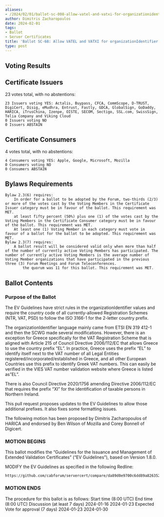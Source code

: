 ```yaml
---
aliases:
- /2024/02/01/ballot-sc-008-allow-vatel-and-vatxi-for-organizationidentifier/
author: Dimitris Zacharopoulos
date: 2024-02-01
tags:
- Ballot
- Server Certificates
title: 'Ballot SC-68: Allow VATEL and VATXI for organizationIdentifier'
type: post
---
```

## Voting Results

## Certificate Issuers

23 votes total, with no abstentions:

    23 Issuers voting YES: Actalis, Buypass, CFCA, CommScope, D-TRUST, DigiCert, Disig, eMudhra, Entrust, Fastly, GDCA, GlobalSign, GoDaddy, HARICA, iTrusChina, Izenpe, OISTE, SECOM, Sectigo, SSL.com, SwissSign, Telia Company and Viking Cloud
    0 Issuers voting NO
    0 Issuers ABSTAIN

## Certificate Consumers

4 votes total, with no abstentions:

    4 Consumers voting YES: Apple, Google, Microsoft, Mozilla
    0 Consumers voting NO
    0 Consumers ABSTAIN

## Bylaws Requirements

    Bylaw 2.3(6) requires:
        In order for a ballot to be adopted by the Forum, two‐thirds (2/3) or more of the votes cast by the Voting Members in the Certificate Issuer category must be in favour of the ballot. This requirement was MET.
        at least fifty percent (50%) plus one (1) of the votes cast by the Voting Members in the Certificate Consumer category must be in favour of the ballot. This requirement was MET.
        At least one (1) Voting Member in each category must vote in favour of a ballot for the ballot to be adopted. This requirement was MET.
    Bylaw 2.3(7) requires:
        A ballot result will be considered valid only when more than half of the number of currently active Voting Members has participated. The number of currently active Voting Members is the average number of Voting Member organizations that have participated in the previous three (3) Forum Meetings and Forum Teleconferences.
            the quorum was 11 for this ballot. This requirement was MET.

 
## Ballot Contents

### Purpose of the Ballot

The EV Guidelines have strict rules in the organizationIdentifier values and require the country code of all currently-allowed Registration Schemes (NTR, VAT, PSD) to follow the ISO 3166-1 for the 2-letter country prefix.

The organizationIdentifier language mainly came from ETSI EN 319 412-1 and then the SCWG made several modifications. However, there is an exception for Greece specifically for the VAT Registration Scheme that is aligned with Article 215 of Council Directive 2006/112/EC that allows Greece to use the country prefix “EL”. In practice, Greece uses the prefix “EL” to identify itself next to the VAT number of all Legal Entities registered/incorporated/established in Greece, and all other European Countries use this prefix to identify Greek VAT numbers. This can easily be verified in the VIES VAT number validation website where Greece is listed as”EL”.

There is also Council Directive 2020/1756 amending Directive 2006/112/EC that requires the prefix “XI” for the identification of taxable persons in Northern Ireland.

This pull request proposes updates to the EV Guidelines to allow those additional prefixes. It also fixes some formatting issues.

The following motion has been proposed by Dimitris Zacharopoulos of HARICA and endorsed by Ben Wilson of Mozilla and Corey Bonnell of Digicert.

### MOTION BEGINS

This ballot modifies the “Guidelines for the Issuance and Management of Extended Validation Certificates” (“EV Guidelines”), based on Version 1.8.0.

MODIFY the EV Guidelines as specified in the following Redline:

    https://github.com/cabforum/servercert/compare/da89d0e9700c6dd89a8263526addc39f472bf54c.

### MOTION ENDS

The procedure for this ballot is as follows:
Start time (8:00 UTC) 	End time (8:00 UTC)
Discussion (at least 7 days) 	2024-01-16 	2024-01-23
Expected Vote for approval (7 days) 	2024-01-23 	2024-01-30
